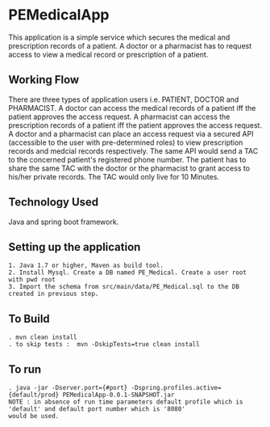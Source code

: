 # PEMedicalApp
This application is a simple service which secures the medical and prescription records of a patient. A doctor or a pharmacist has to request access to view a medical record or prescription of a patient.

## Working Flow 
There are three types of application users i.e. PATIENT, DOCTOR and PHARMACIST. A doctor can access the medical records of a patient iff the patient approves the access request. A pharmacist can access the prescription records of a patient iff the patient approves the access request. A doctor and a pharmacist can place an access request via a secured API (accessible to the user with pre-determined roles) to view prescription records and medcial records respectively. The same API would send a TAC to the concerned patient's registered phone number. The patient has to share the same TAC with the doctor or the pharmacist to grant access to his/her private records. The TAC would only live for 10 Minutes.

## Technology Used
Java and spring boot framework.

## Setting up the application
```
1. Java 1.7 or higher, Maven as build tool.
2. Install Mysql. Create a DB named PE_Medical. Create a user root with pwd root
3. Import the schema from src/main/data/PE_Medical.sql to the DB created in previous step.
```
## To Build
```
. mvn clean install 
. to skip tests :  mvn -DskipTests=true clean install
```
## To run
```
. java -jar -Dserver.port={#port} -Dspring.profiles.active={default/prod} PEMedicalApp-0.0.1-SNAPSHOT.jar
NOTE : in absence of run time parameters default profile which is 'default' and default port number which is '8080'
would be used.
```

